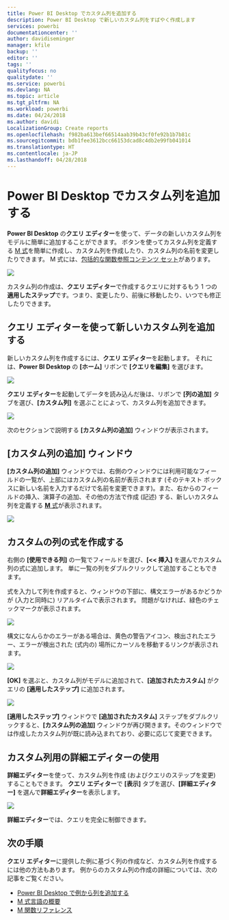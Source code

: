 ```yaml
---
title: Power BI Desktop でカスタム列を追加する
description: Power BI Desktop で新しいカスタム列をすばやく作成します
services: powerbi
documentationcenter: ''
author: davidiseminger
manager: kfile
backup: ''
editor: ''
tags: ''
qualityfocus: no
qualitydate: ''
ms.service: powerbi
ms.devlang: NA
ms.topic: article
ms.tgt_pltfrm: NA
ms.workload: powerbi
ms.date: 04/24/2018
ms.author: davidi
LocalizationGroup: Create reports
ms.openlocfilehash: f982ba613bef66514aab39b43cf0fe92b1b7b81c
ms.sourcegitcommit: bdb1fee3612bcc66153dcad8c4db2e99fb041014
ms.translationtype: HT
ms.contentlocale: ja-JP
ms.lasthandoff: 04/28/2018
---
```

# <a name="add-a-custom-column-in-power-bi-desktop"></a>Power BI Desktop でカスタム列を追加する
**Power BI Desktop** の**クエリ エディター**を使って、データの新しいカスタム列をモデルに簡単に追加することができます。 ボタンを使ってカスタム列を定義する [M 式](https://msdn.microsoft.com/library/mt270235.aspx)を簡単に作成し、カスタム列を作成したり、カスタム列の名前を変更したりできます。 M 式には、[包括的な関数参照コンテンツ セット](https://msdn.microsoft.com/library/mt779182.aspx)があります。 

![](media/desktop-add-custom-column/add-custom-column_01.png)

カスタム列の作成は、**クエリ エディター**で作成するクエリに対するもう 1 つの**適用したステップ**です。つまり、変更したり、前後に移動したり、いつでも修正したりできます。

## <a name="use-query-editor-to-add-a-new-custom-column"></a>クエリ エディターを使って新しいカスタム列を追加する
新しいカスタム列を作成するには、**クエリ エディター**を起動します。 それには、**Power BI Desktop** の **[ホーム]** リボンで **[クエリを編集]** を選びます。

![](media/desktop-add-custom-column/add-column-from-example_02.png)

**クエリ エディター**を起動してデータを読み込んだ後は、リボンで **[列の追加]** タブを選び、**[カスタム列]** を選ぶことによって、カスタム列を追加できます。

![](media/desktop-add-custom-column/add-custom-column_02.png)

次のセクションで説明する **[カスタム列の追加]** ウィンドウが表示されます。

## <a name="the-add-custom-column-window"></a>[カスタム列の追加] ウィンドウ
**[カスタム列の追加]** ウィンドウでは、右側のウィンドウには利用可能なフィールドの一覧が、上部にはカスタム列の名前が表示されます (そのテキスト ボックスに新しい名前を入力するだけで名前を変更できます)。また、右からのフィールドの挿入、演算子の追加、その他の方法で作成 (記述) する、新しいカスタム列を定義する [**M** 式](https://msdn.microsoft.com/library/mt779182.aspx)が表示されます。 

![](media/desktop-add-custom-column/add-custom-column_03.png)

## <a name="create-formulas-for-your-custom-column"></a>カスタムの列の式を作成する
右側の **[使用できる列]** の一覧でフィールドを選び、**[<< 挿入]** を選んでカスタム列の式に追加します。 単に一覧の列をダブルクリックして追加することもできます。

式を入力して列を作成すると、ウィンドウの下部に、構文エラーがあるかどうかが (入力と同時に) リアルタイムで表示されます。 問題がなければ、緑色のチェックマークが表示されます。

![](media/desktop-add-custom-column/add-custom-column_04.png)

構文になんらかのエラーがある場合は、黄色の警告アイコン、検出されたエラー、エラーが検出された (式内の) 場所にカーソルを移動するリンクが表示されます。

![](media/desktop-add-custom-column/add-custom-column_05.png)

**[OK]** を選ぶと、カスタム列がモデルに追加されて、**[追加されたカスタム]** がクエリの **[適用したステップ]** に追加されます。

![](media/desktop-add-custom-column/add-custom-column_06.png)

**[適用したステップ]** ウィンドウで **[追加されたカスタム]** ステップをダブルクリックすると、**[カスタム列の追加]** ウィンドウが再び開きます。そのウィンドウでは作成したカスタム列が既に読み込まれており、必要に応じて変更できます。

## <a name="using-the-advanced-editor-for-custom-columns"></a>カスタム列用の詳細エディターの使用
**詳細エディター**を使って、カスタム列を作成 (およびクエリのステップを変更) することもできます。 **クエリ エディター**で **[表示]** タブを選び、**[詳細エディター]** を選んで**詳細エディター**を表示します。

![](media/desktop-add-custom-column/add-custom-column_07.png)

**詳細エディター**では、クエリを完全に制御できます。

## <a name="next-steps"></a>次の手順
**クエリ エディター**に提供した例に基づく列の作成など、カスタム列を作成するには他の方法もあります。 例からのカスタム列の作成の詳細については、次の記事をご覧ください。

* [Power BI Desktop で例から列を追加する](desktop-add-column-from-example.md)
* [M 式言語の概要](https://msdn.microsoft.com/library/mt270235.aspx)
* [M 関数リファレンス](https://msdn.microsoft.com/library/mt779182.aspx)  

